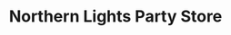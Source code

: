 ---
title: "Northern Lights Party Store"
url: /hubbell/northern-lights-party-store/
shop: Lebensmittel
---